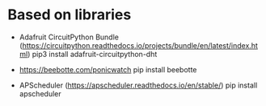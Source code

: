 Based on libraries
==================
- Adafruit CircuitPython Bundle (https://circuitpython.readthedocs.io/projects/bundle/en/latest/index.html)
pip3 install adafruit-circuitpython-dht

- https://beebotte.com/ponicwatch
pip install beebotte

- APScheduler (https://apscheduler.readthedocs.io/en/stable/)
pip install apscheduler
